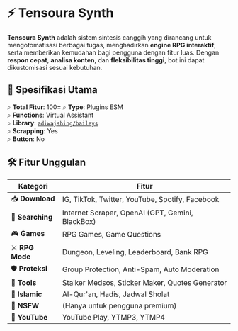 # ⚡ Tensoura Synth  

**Tensoura Synth** adalah sistem sintesis canggih yang dirancang untuk mengotomatisasi berbagai tugas, menghadirkan **engine RPG interaktif**, serta memberikan kemudahan bagi pengguna dengan fitur luas. Dengan **respon cepat**, **analisa konten**, dan **fleksibilitas tinggi**, bot ini dapat dikustomisasi sesuai kebutuhan.

## 🚀 Spesifikasi Utama  
⌕ **Total Fitur**: 100±
⌕ **Type**: Plugins ESM  
⌕ **Functions**: Virtual Assistant  
⌕ **Library**: [`adiwajshing/baileys`](https://github.com/adiwajshing/Baileys)  
⌕ **Scrapping**: Yes  
⌕ **Button**: No  

## 🛠️ Fitur Unggulan  
| Kategori          | Fitur                                                |
|------------------|------------------------------------------------------|
| 📥 **Download** | IG, TikTok, Twitter, YouTube, Spotify, Facebook     |
| 🔎 **Searching**  | Internet Scraper, OpenAI (GPT, Gemini, BlackBox)    |
| 🎮 **Games**      | RPG Games, Game Questions                           |
| ⚔ **RPG Mode**   | Dungeon, Leveling, Leaderboard, Bank RPG            |
| 🛡 **Proteksi**   | Group Protection, Anti-Spam, Auto Moderation       |
| 📌 **Tools**      | Stalker Medsos, Sticker Maker, Quotes Generator     |
| 📖 **Islamic**    | Al-Qur'an, Hadis, Jadwal Sholat                     |
| 🔞 **NSFW**       | (Hanya untuk pengguna premium)                      |
| 🎵 **YouTube**    | YouTube Play, YTMP3, YTMP4                          |
